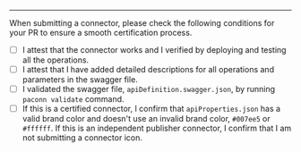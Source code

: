 
---
When submitting a connector, please check the following conditions for your PR to ensure a smooth certification process.

- [ ] I attest that the connector works and I verified by deploying and testing all the operations.
- [ ] I attest that I have added detailed descriptions for all operations and parameters in the swagger file.
- [ ] I validated the swagger file, `apiDefinition.swagger.json`, by running `paconn validate` command.
- [ ] If this is a certified connector, I confirm that `apiProperties.json` has a valid brand color and doesn't use an invalid brand color, `#007ee5` or `#ffffff`. If this is an independent publisher connector, I confirm that I am not submitting a connector icon.
